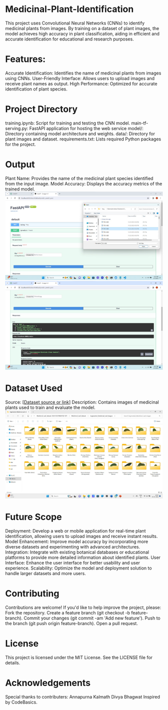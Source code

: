 # Medicinal-Plant-Identification
This project uses Convolutional Neural Networks (CNNs) to identify medicinal plants from images. By training on a dataset of plant images, the model achieves high accuracy in plant classification, aiding in efficient and accurate identification for educational and research purposes.

# Features:
Accurate Identification: Identifies the name of medicinal plants from images using CNNs.
User-Friendly Interface: Allows users to upload images and receive plant names as output.
High Performance: Optimized for accurate identification of plant species.

# Project Directory
training.ipynb: Script for training and testing the CNN model.
main-tf-serving.py: FastAPI application for hosting the web service 
model/: Directory containing model architecture and weights.
data/: Directory for plant images and dataset.
requirements.txt: Lists required Python packages for the project.

# Output
Plant Name: Provides the name of the medicinal plant species identified from the input image.
Model Accuracy: Displays the accuracy metrics of the trained model.
![image alt](https://github.com/PrathibhaAngadi/Medicinal-Plant-Identification/blob/a5307eef0ef14142833c9d065846cf213bc2e3d9/Output1.jpg)
![image alt](https://github.com/PrathibhaAngadi/Medicinal-Plant-Identification/blob/e05811546972c34638601a3f5d1da702c830ce09/Output2.jpg)


# Dataset Used
Source: [[Dataset source or link](https://data.mendeley.com/datasets/nnytj2v3n5/1)]
Description: Contains images of medicinal plants used to train and evaluate the model.
![image alt](https://github.com/PrathibhaAngadi/Medicinal-Plant-Identification/blob/bf5a07534930d975e1eb14b0d6550e02225c1de3/Dataset.jpg)

# Future Scope
Deployment: Develop a web or mobile application for real-time plant identification, allowing users to upload images and receive instant results.
Model Enhancement: Improve model accuracy by incorporating more diverse datasets and experimenting with advanced architectures.
Integration: Integrate with existing botanical databases or educational platforms to provide more detailed information about identified plants.
User Interface: Enhance the user interface for better usability and user experience.
Scalability: Optimize the model and deployment solution to handle larger datasets and more users.

# Contributing
Contributions are welcome! If you'd like to help improve the project, please:
Fork the repository.
Create a feature branch (git checkout -b feature-branch).
Commit your changes (git commit -am 'Add new feature').
Push to the branch (git push origin feature-branch).
Open a pull request.
 
# License
This project is licensed under the MIT License. See the LICENSE file for details.

# Acknowledgements
Special thanks to contributers: Annapurna Kalmath 
                                Divya Bhagwat
Inspired by CodeBasics.
